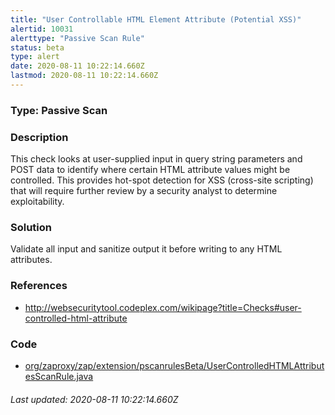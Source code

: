 ```yaml
---
title: "User Controllable HTML Element Attribute (Potential XSS)"
alertid: 10031
alerttype: "Passive Scan Rule"
status: beta
type: alert
date: 2020-08-11 10:22:14.660Z
lastmod: 2020-08-11 10:22:14.660Z
---
```

### Type: Passive Scan

### Description
This check looks at user-supplied input in query string parameters and POST data to identify where certain HTML attribute values might be controlled. This provides hot-spot detection for XSS (cross-site scripting) that will require further review by a security analyst to determine exploitability.

### Solution

Validate all input and sanitize output it before writing to any HTML attributes.

### References

* http://websecuritytool.codeplex.com/wikipage?title=Checks#user-controlled-html-attribute

### Code

 * [org/zaproxy/zap/extension/pscanrulesBeta/UserControlledHTMLAttributesScanRule.java](https://github.com/zaproxy/zap-extensions/blob/master/addOns/pscanrulesBeta/src/main/java/org/zaproxy/zap/extension/pscanrulesBeta/UserControlledHTMLAttributesScanRule.java)

###### Last updated: 2020-08-11 10:22:14.660Z
